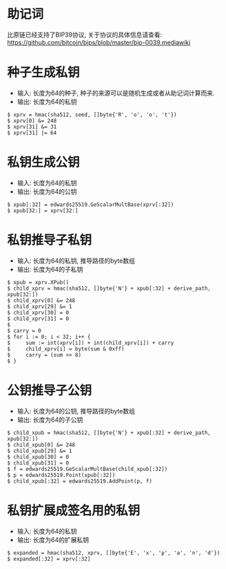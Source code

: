 # 助记词

比原链已经支持了BIP39协议, 关于协议的具体信息请查看: https://github.com/bitcoin/bips/blob/master/bip-0039.mediawiki

# 种子生成私钥

- 输入: 长度为64的种子, 种子的来源可以是随机生成或者从助记词计算而来.
- 输出: 长度为64的私钥
```
$ xprv = hmac(sha512, seed, []byte{'R', 'o', 'o', 't'})
$ xprv[0] &= 248
$ xprv[31] &= 31
$ xprv[31] |= 64
```

# 私钥生成公钥
- 输入: 长度为64的私钥
- 输出: 长度为64的公钥
```
$ xpub[:32] = edwards25519.GeScalarMultBase(xprv[:32])
$ xpub[32:] = xprv[32:]
```

# 私钥推导子私钥
- 输入: 长度为64的私钥, 推导路径的byte数组
- 输出: 长度为64的子私钥
```
$ xpub = xprv.XPub()
$ child_xprv = hmac(sha512, []byte{'N'} + xpub[:32] + derive_path, xpub[32:])
$ child_xprv[0] &= 248
$ child_xprv[29] &= 1
$ child_xprv[30] = 0
$ child_xprv[31] = 0
$
$ carry = 0
$ for i := 0; i < 32; i++ {
$     sum := int(xprv[i]) + int(child_xprv[i]) + carry
$     child_xprv[i] = byte(sum & 0xff)
$     carry = (sum >> 8)
$ }
```

# 公钥推导子公钥
- 输入: 长度为64的公钥, 推导路径的byte数组
- 输出: 长度为64的子公钥
```
$ child_xpub = hmac(sha512, []byte{'N'} + xpub[:32] + derive_path, xpub[32:])
$ child_xpub[0] &= 248
$ child_xpub[29] &= 1
$ child_xpub[30] = 0
$ child_xpub[31] = 0
$ f = edwards25519.GeScalarMultBase(child_xpub[:32])
$ p = edwards25519.Point(xpub[:32])
$ child_xpub[:32] = edwards25519.AddPoint(p, f)
```

# 私钥扩展成签名用的私钥
- 输入: 长度为64的私钥
- 输出: 长度为64的扩展私钥
```
$ expanded = hmac(sha512, xprv, []byte{'E', 'x', 'p', 'a', 'n', 'd'})
$ expanded[:32] = xprv[:32]
```